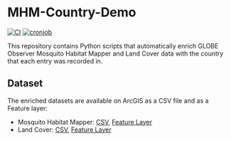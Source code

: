 # MHM-Country-Demo
[![CI](https://github.com/Piphi5/MHM-Country-Demo/actions/workflows/ci.yml/badge.svg)](https://github.com/Piphi5/MHM-Country-Demo/actions/workflows/ci.yml)
[![cronjob](https://github.com/Piphi5/GLOBE-Country-Data-Enrich/actions/workflows/cron.yml/badge.svg)](https://github.com/Piphi5/GLOBE-Country-Data-Enrich/actions/workflows/cron.yml)

This repository contains Python scripts that automatically enrich GLOBE Observer Mosquito Habitat Mapper and Land Cover data with the country that each entry was recorded in.

## Dataset
The enriched datasets are available on ArcGIS as a CSV file and as a Feature layer:
- Mosquito Habitat Mapper: [CSV](https://igestrategies.maps.arcgis.com/home/item.html?id=6b5dc539f39541218a19b664e8a4531c), [Feature Layer](https://igestrategies.maps.arcgis.com/home/item.html?id=02e3c448f42e4c35a2dd0c6cbbf42d85)
- Land Cover: [CSV](https://igestrategies.maps.arcgis.com/home/item.html?id=6e053b1e428c42b7a88390279bd14a91), [Feature Layer](https://igestrategies.maps.arcgis.com/home/item.html?id=c68acbfc68db4409b495fd4636646aa6)
